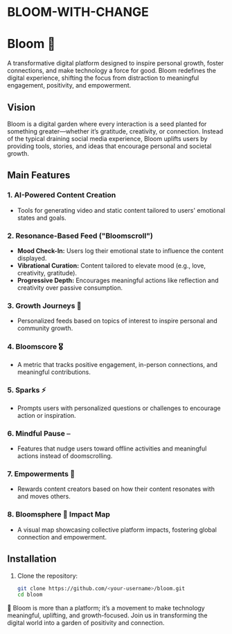 # BLOOM-WITH-CHANGE
# Bloom 🌸  
A transformative digital platform designed to inspire personal growth, foster connections, and make technology a force for good. Bloom redefines the digital experience, shifting the focus from distraction to meaningful engagement, positivity, and empowerment.  

## Vision  
Bloom is a digital garden where every interaction is a seed planted for something greater—whether it’s gratitude, creativity, or connection. Instead of the typical draining social media experience, Bloom uplifts users by providing tools, stories, and ideas that encourage personal and societal growth.  

## Main Features  

### 1. **AI-Powered Content Creation**  
- Tools for generating video and static content tailored to users' emotional states and goals.  

### 2. **Resonance-Based Feed ("Bloomscroll")**  
- **Mood Check-In:** Users log their emotional state to influence the content displayed.  
- **Vibrational Curation:** Content tailored to elevate mood (e.g., love, creativity, gratitude).  
- **Progressive Depth:** Encourages meaningful actions like reflection and creativity over passive consumption.  

### 3. **Growth Journeys 🌱**  
- Personalized feeds based on topics of interest to inspire personal and community growth.  

### 4. **Bloomscore 🎖**  
- A metric that tracks positive engagement, in-person connections, and meaningful contributions.  

### 5. **Sparks ⚡️**  
- Prompts users with personalized questions or challenges to encourage action or inspiration.  

### 6. **Mindful Pause ⎯**  
- Features that nudge users toward offline activities and meaningful actions instead of doomscrolling.  

### 7. **Empowerments 🔋**  
- Rewards content creators based on how their content resonates with and moves others.  

### 8. **Bloomsphere 🔵 Impact Map**  
- A visual map showcasing collective platform impacts, fostering global connection and empowerment.  

## Installation  
1. Clone the repository:  
   ```bash
   git clone https://github.com/<your-username>/bloom.git
   cd bloom


🌟 Bloom is more than a platform; it’s a movement to make technology meaningful, uplifting, and growth-focused. Join us in transforming the digital world into a garden of positivity and connection.







